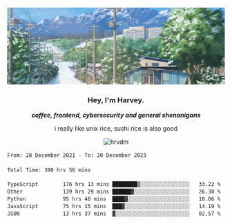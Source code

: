 ![](https://github.com/hrvdm/hrvdm/blob/main/images/winter.png?raw=true)

<div align="center">
    <h3> Hey, I'm Harvey.</h3>
    <p><i><b>coffee, frontend, cybersecurity and general shenanigans</b></i></p>
    <p>i really like unix rice, sushi rice is also good</p>
</div>

<p align="center">  <img src="https://komarev.com/ghpvc/?username=hrvdm&label=Views&color=252733&style=for-the-badge" alt="hrvdm" /> </p>

<!--START_SECTION:waka-->

```txt
From: 28 December 2021 - To: 20 December 2023

Total Time: 390 hrs 56 mins

TypeScript        176 hrs 13 mins ████████▒░░░░░░░░░░░░░░░░   33.22 %
Other             139 hrs 29 mins ██████▓░░░░░░░░░░░░░░░░░░   26.30 %
Python            95 hrs 48 mins  ████▓░░░░░░░░░░░░░░░░░░░░   18.06 %
JavaScript        75 hrs 15 mins  ███▓░░░░░░░░░░░░░░░░░░░░░   14.19 %
JSON              13 hrs 37 mins  ▓░░░░░░░░░░░░░░░░░░░░░░░░   02.57 %
```

<!--END_SECTION:waka-->
